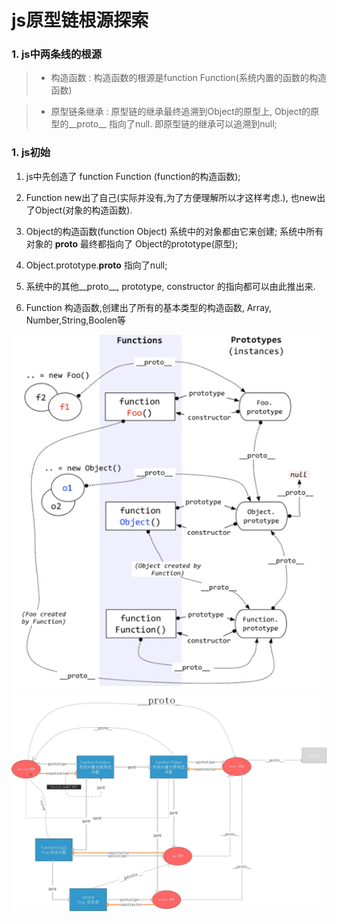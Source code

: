 # js原型链根源探索

### 1. js中两条线的根源

>* 构造函数 : 	构造函数的根源是function Function(系统内置的函数的构造函数)


>* 原型链条继承 : 原型链的继承最终追溯到Object的原型上, Object的原型的__proto__ 指向了null. 即原型链的继承可以追溯到null;

### 1. js初始

1. js中先创造了 function Function (function的构造函数);

2. Function new出了自己(实际并没有,为了方便理解所以才这样考虑.), 也new出了Object(对象的构造函数).

3. Object的构造函数(function Object)  系统中的对象都由它来创建; 系统中所有对象的 __proto__  最终都指向了 Object的prototype(原型);

4. Object.prototype.__proto__ 指向了null;


5. 系统中的其他__proto__, prototype, constructor 的指向都可以由此推出来.

6. Function 构造函数,创建出了所有的基本类型的构造函数, Array, Number,String,Boolen等

<img src="images/chatu/prototype1.jpg" alt="" />
<img src="images/chatu/prototype2.jpg" alt="" />
